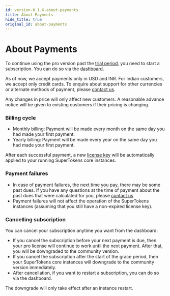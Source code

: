 ```yaml
---
id: version-0.1.X-about-payments
title: About Payments
hide_title: true
original_id: about-payments
---
```


# About Payments
To continue using the pro version past the [trial period](./about-license-keys#trial-pro-license), you need to start a subscription. You can do so via the [dashboard](/dashboard-saas). 

As of now, we accept payments only in USD and INR. For Indian customers, we accept only credit cards. To enquire about support for other currencies or alternate methods of payment, please [contact us](mailto:team@supertokens.com).

<div class="specialNote" style="margin-bottom: 20px">
Any changes in price will only affect new customers. A reasonable advance notice will be given to existing customers if their pricing is changing.
</div>

### Billing cycle
- Monthly billing: Payment will be made every month on the same day you had made your first payment.
- Yearly billing: Payment will be made every year on the same day you had made your first payment.

After each successful payment, a new [license key](./about-license-keys) will be automatically applied to your running SuperTokens core instances.

### Payment failures
- In case of payment failures, the next time you pay, there may be some past dues. If you have any questions at the time of payment about the past dues that were calculated for you, please [contact us](mailto:team@supertokens.com)
- Payment failures will not affect the operation of the SuperTokens instances (assuming that you still have a non-expired license key).

### Cancelling subscription
You can cancel your subscription anytime you want from the dashboard:
- If you cancel the subscription before your next payment is due, then your pro license will continue to work until the next payment. After that, you will be downgraded to the community version.
- If you cancel the subscription after the start of the grace period, then your SuperTokens core instances will downgrade to the community version immediately.
- After cancellation, if you want to restart a subscription, you can do so via the dashboard.

<div class="specialNote">
The downgrade will only take effect after an instance restart.
</div>